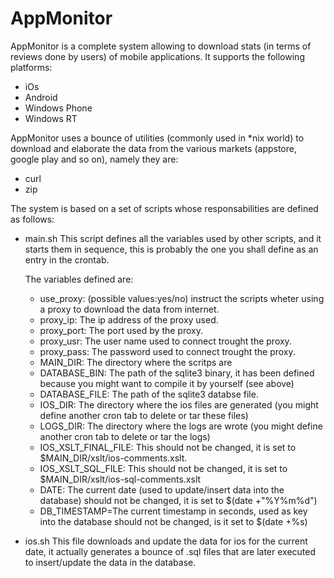 AppMonitor
==========

AppMonitor is a complete system allowing to download stats (in terms of reviews done by users) of mobile applications.
It supports the following platforms:

 - iOs
 - Android
 - Windows Phone
 - Windows RT
 
AppMonitor uses a bounce of utilities (commonly used in *nix world) to download and elaborate the data from the various markets
(appstore, google play and so on), namely they are:

 - curl
 - zip
  
 
The system is based on a set of scripts whose responsabilities are defined as follows:

 - main.sh
   This script defines all the variables used by other scripts, and it starts them in sequence, this is probably the one you shall 
   define as an entry in the crontab.
   
   The variables defined are:
   
   - use_proxy: (possible values:yes/no) instruct the scripts wheter using a proxy to download the data from internet.
   - proxy_ip: The ip address of the proxy used.
   - proxy_port: The port used by the proxy.
   - proxy_usr: The user name used to connect trought the proxy.
   - proxy_pass: The password used to connect trought the proxy.
   - MAIN_DIR: The directory where the scritps are
   - DATABASE_BIN: The path of the sqlite3 binary, it has been defined because you might want to compile it by yourself (see above)
   - DATABASE_FILE: The path of the sqlite3 databse file.
   - IOS_DIR: The directory where the ios files are generated (you might define another cron tab to delete or tar these files)
   - LOGS_DIR: The directory where the logs are wrote (you might define another cron tab to delete or tar the logs)
   - IOS_XSLT_FINAL_FILE: This should not be changed, it is set to $MAIN_DIR/xslt/ios-comments.xslt.
   - IOS_XSLT_SQL_FILE: This should not be changed, it is set to $MAIN_DIR/xslt/ios-sql-comments.xslt
   - DATE: The current date (used to update/insert data into the database) should not be changed, it is set to $(date +"%Y%m%d")
   - DB_TIMESTAMP=The current timestamp in seconds, used as key into the database should not be changed, is it set to $(date +%s)
 
 - ios.sh
   This file downloads and update the data for ios for the current date, it actually generates a bounce of .sql files that 
   are later executed to insert/update the data in the database.
   
